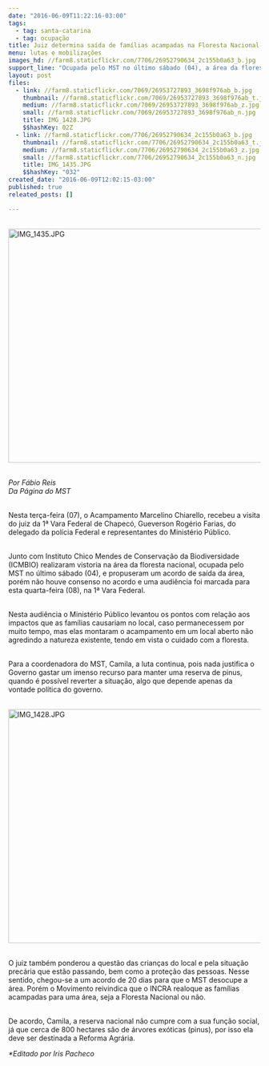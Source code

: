 ```yaml
---
date: "2016-06-09T11:22:16-03:00"
tags:
  - tag: santa-catarina
  - tag: ocupação
title: Juiz determina saída de famílias acampadas na Floresta Nacional
menu: lutas e mobilizações
images_hd: //farm8.staticflickr.com/7706/26952790634_2c155b0a63_b.jpg
support_line: "Ocupada pelo MST no último sábado (04), a área da floresta nacional tem cerca de 800 hectares são de árvores exóticas (pinus)"
layout: post
files:
  - link: //farm8.staticflickr.com/7069/26953727893_3698f976ab_b.jpg
    thumbnail: //farm8.staticflickr.com/7069/26953727893_3698f976ab_t.jpg
    medium: //farm8.staticflickr.com/7069/26953727893_3698f976ab_z.jpg
    small: //farm8.staticflickr.com/7069/26953727893_3698f976ab_n.jpg
    title: IMG_1428.JPG
    $$hashKey: 02Z
  - link: //farm8.staticflickr.com/7706/26952790634_2c155b0a63_b.jpg
    thumbnail: //farm8.staticflickr.com/7706/26952790634_2c155b0a63_t.jpg
    medium: //farm8.staticflickr.com/7706/26952790634_2c155b0a63_z.jpg
    small: //farm8.staticflickr.com/7706/26952790634_2c155b0a63_n.jpg
    title: IMG_1435.JPG
    $$hashKey: "032"
created_date: "2016-06-09T12:02:15-03:00"
published: true
releated_posts: []

---
```

<p><br />
<img alt="IMG_1435.JPG" height="467" src="//farm8.staticflickr.com/7706/26952790634_2c155b0a63_b.jpg" width="700" /></p>

<p><br />
<em>Por F&aacute;bio Reis<br />
Da P&aacute;gina do MST</em></p>

<p><br />
Nesta ter&ccedil;a-feira (07), o Acampamento Marcelino Chiarello, recebeu a visita do juiz da 1&ordf; Vara Federal de Chapec&oacute;, Gueverson Rog&eacute;rio Farias, do delegado da pol&iacute;cia Federal e representantes do Minist&eacute;rio P&uacute;blico.</p>

<p><br />
Junto com Instituto Chico Mendes de Conserva&ccedil;&atilde;o da Biodiversidade (ICMBIO) realizaram vistoria na &aacute;rea da floresta nacional, ocupada pelo MST no &uacute;ltimo s&aacute;bado (04), e propuseram um acordo de sa&iacute;da da &aacute;rea, por&eacute;m n&atilde;o houve consenso no acordo e uma audi&ecirc;ncia foi marcada para esta quarta-feira (08), na 1&ordf; Vara Federal.</p>

<p><br />
Nesta audi&ecirc;ncia o Minist&eacute;rio P&uacute;blico levantou os pontos com rela&ccedil;&atilde;o aos impactos que as fam&iacute;lias causariam no local, caso permanecessem por muito tempo, mas elas montaram o acampamento em um local aberto n&atilde;o agredindo a natureza existente, tendo em vista o cuidado com a floresta.</p>

<p><br />
Para a coordenadora do MST, Camila, a luta continua, pois nada justifica o Governo gastar um imenso recurso para manter uma reserva de pinus, quando &eacute; poss&iacute;vel reverter a situa&ccedil;&atilde;o, algo que depende apenas da vontade pol&iacute;tica do governo.<br />
&nbsp;</p>

<p><img alt="IMG_1428.JPG" height="467" src="//farm8.staticflickr.com/7069/26953727893_3698f976ab_b.jpg" width="700" /></p>

<p><br />
O juiz tamb&eacute;m ponderou a quest&atilde;o das crian&ccedil;as do local e pela situa&ccedil;&atilde;o prec&aacute;ria que est&atilde;o passando, bem como a prote&ccedil;&atilde;o das pessoas. Nesse sentido, chegou-se a um acordo de 20 dias para que o MST desocupe a &aacute;rea. Por&eacute;m o Movimento reivindica que o INCRA realoque as fam&iacute;lias acampadas para uma &aacute;rea, seja a Floresta Nacional ou n&atilde;o.</p>

<p><br />
De acordo, Camila, a reserva nacional n&atilde;o cumpre com a sua fun&ccedil;&atilde;o social, j&aacute; que cerca de 800 hectares s&atilde;o de &aacute;rvores ex&oacute;ticas (pinus), por isso ela deve ser destinada a Reforma Agr&aacute;ria.</p>

<p><em>*Editado por Iris Pacheco</em></p>
